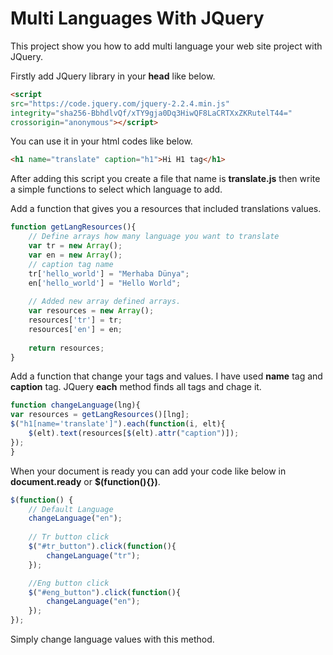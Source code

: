 # Multi Languages With JQuery

This project show you how to add multi language your web site project with JQuery.

Firstly add JQuery library in your **head** like below.

```html
<script
src="https://code.jquery.com/jquery-2.2.4.min.js"
integrity="sha256-BbhdlvQf/xTY9gja0Dq3HiwQF8LaCRTXxZKRutelT44="
crossorigin="anonymous"></script>
```

You can use it in your html codes like below.

```html
<h1 name="translate" caption="h1">Hi H1 tag</h1>
```

After adding this script you create a file that name is **translate.js** then write a simple functions to select which language to add.

Add a function that gives you a resources that included translations values.

```javascript
function getLangResources(){
    // Define arrays how many language you want to translate
    var tr = new Array();
    var en = new Array();
    // caption tag name
    tr['hello_world'] = "Merhaba Dünya"; 
    en['hello_world'] = "Hello World";
    
    // Added new array defined arrays.
    var resources = new Array();
    resources['tr'] = tr;
    resources['en'] = en;
    
    return resources;
}
```

Add a function that change your tags and values.
I have used **name** tag and **caption** tag. JQuery **each** method finds all tags and chage it.

```javascript
function changeLanguage(lng){
var resources = getLangResources()[lng];
$("h1[name='translate']").each(function(i, elt){
    $(elt).text(resources[$(elt).attr("caption")]);
});
}
```

When your document is ready you can add your code like below in **document.ready** or **$(function(){})**.

```javascript
$(function() { 
    // Default Language
    changeLanguage("en");
 
    // Tr button click
    $("#tr_button").click(function(){
        changeLanguage("tr");
    });

    //Eng button click
    $("#eng_button").click(function(){
        changeLanguage("en");
    });
});
``` 

Simply change language values with this method.